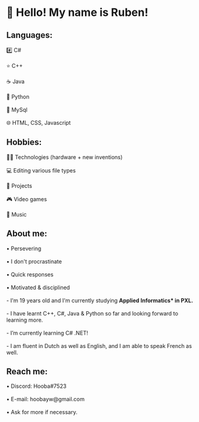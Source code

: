 <h1> 👋 Hello! My name is Ruben!</h1>

 <h2>Languages:</h2>
       #️⃣ C#<br><br>
       ⭐ C++<br><br>
       ☕ Java<br><br>
       🐍 Python<br><br>
       📜 MySql<br><br>
       🌐 HTML, CSS, Javascript<br>
<h2>Hobbies:</h2>
       👨‍💻 Technologies (hardware + new inventions)<br><br>
       💻 Editing various file types<br><br>
       📍 Projects<br><br>
       🎮 Video games<br><br>
       🎵 Music<br>
 <h2>About me:</h2>
       • Persevering<br><br>
       • I don't procrastinate<br><br>
       • Quick responses<br><br>
       • Motivated & disciplined<br><br>
  - I'm 19 years old and I'm currently studying <b>Applied Informatics* in PXL.</b> <br><br>
  - I have learnt C++, C#, Java & Python so far and looking forward to learning more.<br><br>
  - I’m currently learning C# .NET!<br><br>
  - I am fluent in Dutch as well as English, and I am able to speak French as well.
 <h2> Reach me:</h2>
       • Discord: Hooba#7523<br><br>
       • E-mail: hoobayw@gmail.com<br><br>
       • Ask for more if necessary.
